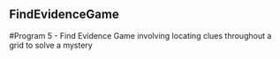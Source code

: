 ## FindEvidenceGame
#Program 5 - Find Evidence Game involving locating clues throughout a grid to solve a mystery
